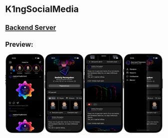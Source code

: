 # K1ngSocialMedia

## [Backend Server](https://github.com/mightyK1ngRichard/K1ngSocialMediaServer)

## Preview:
<img class="screen_application" src="Preview/Preview.png" width="1000">
